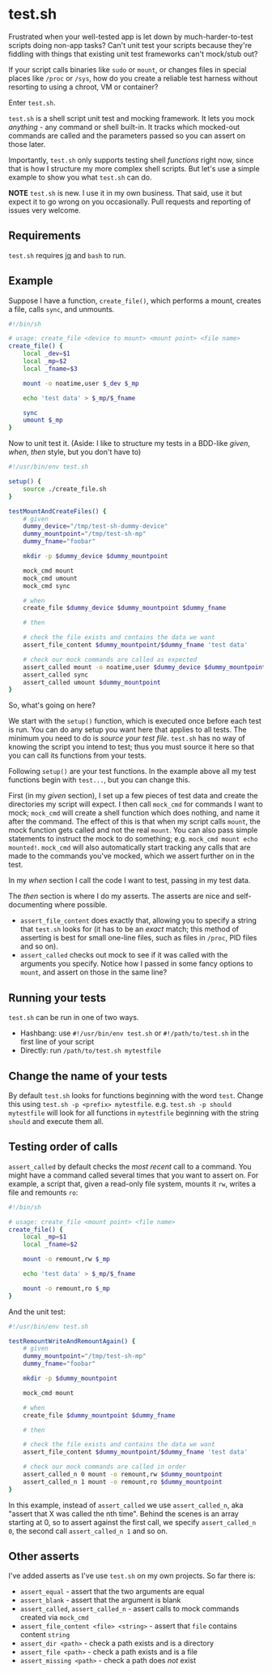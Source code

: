# test.sh
Frustrated when your well-tested app is let down by much-harder-to-test scripts doing non-app tasks? Can't unit test your scripts because they're fiddling with things that existing unit test frameworks can't mock/stub out?

If your script calls binaries like `sudo` or `mount`, or changes files in special places like `/proc` or `/sys`, how do you create a reliable test harness without resorting to using a chroot, VM or container?

Enter `test.sh`.

`test.sh` is a shell script unit test and mocking framework. It lets you mock *anything* - any command or shell built-in. It tracks which mocked-out commands are called and the parameters passed so you can assert on those later.

Importantly, `test.sh` only supports testing shell *functions* right now, since that is how I structure my more complex shell scripts. But let's use a simple example to show you what `test.sh` can do.

**NOTE** `test.sh` is new. I use it in my own business. That said, use it but expect it to go wrong on you occasionally. Pull requests and reporting of issues very welcome.

## Requirements

`test.sh` requires [jq](https://github.com/stedolan/jq) and `bash` to run.

## Example
Suppose I have a function, `create_file()`, which performs a mount, creates a file, calls `sync`, and unmounts.

```bash
#!/bin/sh

# usage: create_file <device to mount> <mount point> <file name>
create_file() {
	local _dev=$1
	local _mp=$2
	local _fname=$3

	mount -o noatime,user $_dev $_mp

	echo 'test data' > $_mp/$_fname

	sync
	umount $_mp
}
```

Now to unit test it. (Aside: I like to structure my tests in a BDD-like *given*, *when*, *then* style, but you don't have to)

```bash
#!/usr/bin/env test.sh

setup() {
	source ./create_file.sh
}

testMountAndCreateFiles() {
	# given
	dummy_device="/tmp/test-sh-dummy-device"
	dummy_mountpoint="/tmp/test-sh-mp"
	dummy_fname="foobar"

	mkdir -p $dummy_device $dummy_mountpoint

	mock_cmd mount
	mock_cmd umount
	mock_cmd sync

	# when
	create_file $dummy_device $dummy_mountpoint $dummy_fname

	# then

	# check the file exists and contains the data we want
	assert_file_content $dummy_mountpoint/$dummy_fname 'test data'

	# check our mock commands are called as expected
	assert_called mount -o noatime,user $dummy_device $dummy_mountpoint
	assert_called sync
	assert_called umount $dummy_mountpoint
}
```

So, what's going on here?

We start with the `setup()` function, which is executed once before each test is run. You can do any setup you want here that applies to all tests. The minimum you need to do is *source your test file*. `test.sh` has no way of knowing the script you intend to test; thus you must source it here so that you can call its functions from your tests.

Following `setup()` are your test functions. In the example above all my test functions begin with `test...`, but you can change this.

First (in my *given* section), I set up a few pieces of test data and create the directories my script will expect. I then call `mock_cmd` for commands I want to mock; `mock_cmd` will create a shell function which does nothing, and name it after the command. The effect of this is that when my script calls `mount`, the mock function gets called and not the real `mount`. You can also pass simple statements to instruct the mock to do something; e.g. `mock_cmd mount echo mounted!`. `mock_cmd` will also automatically start tracking any calls that are made to the commands you've mocked, which we assert further on in the test.

In my *when* section I call the code I want to test, passing in my test data.

The *then* section is where I do my asserts. The asserts are nice and self-documenting where possible.
* `assert_file_content` does exactly that, allowing you to specify a string that `test.sh` looks for (it has to be an *exact* match; this method of asserting is best for small one-line files, such as files in `/proc`, PID files and so on).
* `assert_called` checks out mock to see if it was called with the arguments you specify. Notice how I passed in some fancy options to `mount`, and assert on those in the same line?

## Running your tests
`test.sh` can be run in one of two ways.

- Hashbang: use `#!/usr/bin/env test.sh` or `#!/path/to/test.sh` in the first line of your script
- Directly: run `/path/to/test.sh mytestfile`

## Change the name of your tests
By default `test.sh` looks for functions beginning with the word `test`. Change this using `test.sh -p <prefix> mytestfile`. e.g. `test.sh -p should mytestfile` will look for all functions in `mytestfile` beginning with the string `should` and execute them all.

## Testing order of calls
`assert_called` by default checks the *most recent* call to a command. You might have a command called several times that you want to assert on. For example, a script that, given a read-only file system, mounts it `rw`, writes a file and remounts `ro`:

```bash
#!/bin/sh

# usage: create_file <mount point> <file name>
create_file() {
	local _mp=$1
	local _fname=$2

	mount -o remount,rw $_mp

	echo 'test data' > $_mp/$_fname

	mount -o remount,ro $_mp
}
```

And the unit test:

```bash
#!/usr/bin/env test.sh

testRemountWriteAndRemountAgain() {
	# given
	dummy_mountpoint="/tmp/test-sh-mp"
	dummy_fname="foobar"

	mkdir -p $dummy_mountpoint

	mock_cmd mount

	# when
	create_file $dummy_mountpoint $dummy_fname

	# then

	# check the file exists and contains the data we want
	assert_file_content $dummy_mountpoint/$dummy_fname 'test data'

	# check our mock commands are called in order
	assert_called_n 0 mount -o remount,rw $dummy_mountpoint
	assert_called_n 1 mount -o remount,ro $dummy_mountpoint
}
```

In this example, instead of `assert_called` we use `assert_called_n`, aka "assert that X was called the nth time". Behind the scenes is an array starting at 0, so to assert against the first call, we specify `assert_called_n 0`, the second call `assert_called_n 1` and so on.

## Other asserts
I've added asserts as I've use `test.sh` on my own projects. So far there is:
* `assert_equal` - assert that the two arguments are equal
* `assert_blank` - assert that the argument is blank
* `assert_called`, `assert_called_n` - assert calls to mock commands created via `mock_cmd`
* `assert_file_content <file> <string>` - assert that `file` contains content `string`
* `assert_dir <path>` - check a path exists and is a directory
* `assert_file <path>` - check a path exists and is a file
* `assert_missing <path>` - check a path does *not* exist
